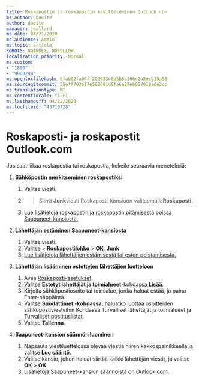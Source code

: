 ```yaml
---
title: Roskapostin ja roskapostin käsitteleminen Outlook.com
ms.author: daeite
author: daeite
manager: joallard
ms.date: 04/21/2020
ms.audience: Admin
ms.topic: article
ROBOTS: NOINDEX, NOFOLLOW
localization_priority: Normal
ms.custom:
- "1896"
- "9000290"
ms.openlocfilehash: 0fab02fa06ff203933e6b5b8c306c2a8ecb15a56
ms.sourcegitcommit: 55eff703a17e500681d8fa6a87eb067019ade3cc
ms.translationtype: MT
ms.contentlocale: fi-FI
ms.lasthandoff: 04/22/2020
ms.locfileid: "43710728"
---
```

# <a name="spam-and-junk-email-in-outlookcom"></a>Roskaposti- ja roskapostit Outlook.com

Jos saat liikaa roskapostia tai roskapostia, kokeile seuraavia menetelmiä:

1. **Sähköpostin merkitseminen roskapostiksi**
    1. Valitse viesti.
    1.  > Siirrä **Junk**viesti Roskaposti-kansioon valitsemalla**Roskaposti.**
    1. [Lue lisätietoja roskapostin ja roskapostin pitämisestä poissa Saapuneet-kansiosta.](https://support.office.com/article/a3ece97b-82f8-4a5e-9ac3-e92fa6427ae4?wt.mc_id=Office_Outlook_com_Alchemy)

1. **Lähettäjän estäminen Saapuneet-kansiosta**
    1. Valitse viesti.
    1. Valitse > **Roskapostilohko** > **OK**. **Junk**
    1. [Lue lisätietoja lähettäjien estämisestä tai eston poistamisesta.](https://support.office.com/article/afba1c94-77bb-4f50-8b85-057cf52f4d5e?wt.mc_id=Office_Outlook_com_Alchemy)

1. **Lähettäjän lisääminen estettyjen lähettäjien luetteloon**
    1. Avaa [Roskaposti-asetukset](https://outlook.live.com/mail/options/mail/junkEmail/blockedSendersAndDomainsV2).
    1. Valitse **Estetyt lähettäjät ja toimialueet**-kohdassa **Lisää**.
    1. Kirjoita sähköpostiosoite tai toimialue, jonka haluat estää, ja paina Enter-näppäintä.
    1. Valitse **Suodattimet -kohdassa,** haluatko luottaa osoitteiden sähköpostiviesteihin Kohdassa Turvalliset lähettäjät ja toimialueet ja Turvalliset postituslistat.
    1. Valitse **Tallenna**.

1. **Saapuneet-kansion säännön luominen**
    1. Napsauta viestiluettelossa olevaa viestiä hiiren kakkospainikkeella ja valitse **Luo sääntö**.
    1. Valitse kansio, johon haluat siirtää kaikki lähettäjän viestit, ja valitse **OK** > **OK**.
    1. [Lisätietoja Saapuneet-kansion säännöistä on Outlook.com.](https://support.office.com/article/4b094371-a5d7-49bd-8b1b-4e4896a7cc5d?wt.mc_id=Office_Outlook_com_Alchemy)